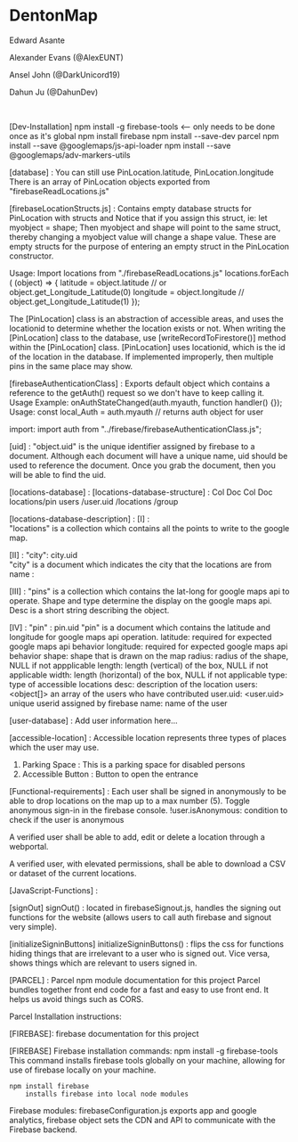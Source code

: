 # DentonMap

Edward Asante

Alexander Evans (@AlexEUNT)

Ansel John (@DarkUnicord19)

Dahun Ju (@DahunDev)

<br>

[Dev-Installation]
npm install -g firebase-tools <-- only needs to be done once as it's global
npm install firebase
npm install --save-dev parcel
npm install --save @googlemaps/js-api-loader
npm install --save @googlemaps/adv-markers-utils


[database] :
You can still use PinLocation.latitude, PinLocation.longitude
There is an array of PinLocation objects exported from "firebaseReadLocations.js"

[firebaseLocationStructs.js] :
Contains empty database structs for PinLocation with structs <shape> and <user>
Notice that if you assign this struct, ie: let myobject = shape; 
Then myobject and shape will point to the same struct, thereby changing a myobject value will change a shape value.
These are empty structs for the purpose of entering an empty struct in the PinLocation constructor.


Usage: 
Import locations from "./firebaseReadLocations.js"
locations.forEach ( (object) => {
    latitude = object.latitude // or object.get_Longitude_Latitude(0)
    longitude = object.longitude // object.get_Longitude_Latitude(1)
});

The [PinLocation] class is an abstraction of accessible areas, and uses the locationid to determine whether the location exists or not.
When writing the [PinLocation] class to the database, use [writeRecordToFirestore()] method within the [PinLocation] class.
[PinLocation] uses locationid, which is the id of the location in the database.
If implemented improperly, then multiple pins in the same place may show.

[firebaseAuthenticationClass] :
Exports default <auth> object which contains a reference to the getAuth() request so we don't have to keep calling it.
Usage Example: onAuthStateChanged(auth.myauth, function handler() {});
Usage: const local_Auth = auth.myauth // returns auth object for user                

import: import auth from "../firebase/firebaseAuthenticationClass.js";

[uid] :
"object.uid" is the unique identifier assigned by firebase to a document.
Although each document will have a unique name, uid should be used to reference the document.
Once you grab the document, then you will be able to find the uid.

[locations-database] :
[locations-database-structure] :
Col       Doc      Col       Doc
locations/pin
users    /user.uid /locations /group

[locations-database-description] :
[I] :  
"locations" is a collection which contains all the points to write to the google map.

[II] :
"city": city.uid  
    "city" is a document which indicates the city that the locations are from
    name : <city-name>

[III] :
"pins" is a collection which contains the lat-long for google maps api to operate.
Shape and type determine the display on the google maps api.
Desc is a short string describing the object.

[IV] :
"pin" : pin.uid
    "pin" is a document which contains the latitude and longitude for google maps api operation.
    latitude:   <number>    required for expected google maps api behavior
    longitude:  <number>    required for expected google maps api behavior
    shape:      <enum>      shape that is drawn on the map
        radius:     <number>    radius of the shape, NULL if not appplicable
        length:     <number>    length (vertical) of the box, NULL if not applicable
        width:      <number>    length (horizontal) of the box, NULL if not applicable
    type:       <enum>          type of accessible locations
    desc:       <string>        description of the location
    users:      <object[]>  an array of the users who have contributed
        user.uid:   <user.uid>  unique userid assigned by firebase
        name:       <string>    name of the user


[user-database] :
Add user information here...


[accessible-location] :
Accessible location represents three types of places which the user may use.
1. Parking Space : This is a parking space for disabled persons
2. Accessible Button : Button to open the entrance

[Functional-requirements] : 
Each user shall be signed in anonymously to be able to drop locations on the map up to a max number (5).
    Toggle anonymous sign-in in the firebase console.
    !user.isAnonymous: condition to check if  the user is anonymous

A verified user shall be able to add, edit or delete a location through a webportal.

A verified user, with elevated permissions, shall be able to download a CSV or dataset of the current locations.
    
[JavaScript-Functions] :

[signOut]
signOut() : located in firebaseSignout.js, handles the signing out functions for the website (allows users to call auth firebase and signout very simple).

[initializeSigninButtons]
initializeSigninButtons() : flips the css for functions hiding things that are irrelevant to a user who is signed out. 
Vice versa, shows things which are relevant to users signed in.

[PARCEL] : Parcel npm module documentation for this project
Parcel bundles together front end code for a fast and easy to use front end. 
It helps us avoid things such as CORS.

Parcel Installation instructions:


[FIREBASE]: firebase documentation for this project

[FIREBASE]
Firebase installation commands:
    npm install -g firebase-tools
        This command installs firebase tools globally on your machine, allowing for use of firebase locally on your machine.
    
    npm install firebase
        installs firebase into local node modules

Firebase modules:
    firebaseConfiguration.js
        exports app and google analytics, firebase object
        sets the CDN and API to communicate with the Firebase backend.
        
